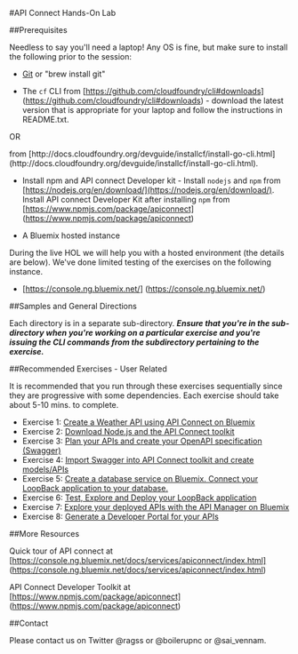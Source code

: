 #API Connect Hands-On Lab

##Prerequisites

Needless to say you'll need a laptop! Any OS is fine, but make sure to install the following prior to the session:

- [Git](http://git-scm.com/downloads) or "brew install git"

- The `cf` CLI from [https://github.com/cloudfoundry/cli#downloads] (https://github.com/cloudfoundry/cli#downloads) - download the latest version that is appropriate for your laptop and follow the instructions in README.txt. 
<p>
OR 
<p>
from [http://docs.cloudfoundry.org/devguide/installcf/install-go-cli.html](http://docs.cloudfoundry.org/devguide/installcf/install-go-cli.html).

- Install npm and API connect Developer kit - Install `nodejs` and `npm` from [https://nodejs.org/en/download/](https://nodejs.org/en/download/). Install API connect Developer Kit after installing `npm` from [https://www.npmjs.com/package/apiconnect] (https://www.npmjs.com/package/apiconnect)

- A Bluemix hosted instance

During the live HOL we will help you with a hosted environment (the details are below).  We've done limited testing of the exercises on the following instance.


- [https://console.ng.bluemix.net/] (https://console.ng.bluemix.net/)


##Samples and General Directions

Each directory is in a separate sub-directory. ***Ensure that you're in the sub-directory when you're working on a particular exercise and you're issuing the CLI commands from the subdirectory pertaining to the exercise.***


##Recommended Exercises - User Related

It is recommended that you run through these exercises sequentially since they are progressive with some dependencies. Each exercise should take about 5-10 mins. to complete.

- Exercise 1: [Create a Weather API using API Connect on Bluemix](exercises/ex1)
- Exercise 2: [Download Node.js and the API Connect toolkit](exercises/ex1)
- Exercise 3: [Plan your APIs and create your OpenAPI specification (Swagger)](exercises/ex1)
- Exercise 4: [Import Swagger into API Connect toolkit and create models/APIs](exercises/ex1)
- Exercise 5: [Create a database service on Bluemix. Connect your LoopBack application to your database.](exercises/ex1)
- Exercise 6: [Test, Explore and Deploy your LoopBack application](exercises/ex1)
- Exercise 7: [Explore your deployed APIs with the API Manager on Bluemix](exercises/ex1)
- Exercise 8: [Generate a Developer Portal for your APIs](exercises/ex1)


##More Resources

Quick tour of API connect at [https://console.ng.bluemix.net/docs/services/apiconnect/index.html] (https://console.ng.bluemix.net/docs/services/apiconnect/index.html)

API Connect Developer Toolkit at [https://www.npmjs.com/package/apiconnect] (https://www.npmjs.com/package/apiconnect)


##Contact

Please contact us on Twitter @ragss or @boilerupnc or @sai_vennam.
